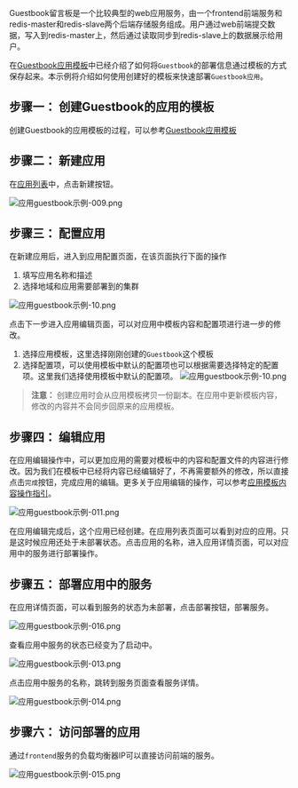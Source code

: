 ﻿Guestbook留言板是一个比较典型的web应用服务，由一个frontend前端服务和redis-master和redis-slave两个后端存储服务组成。用户通过web前端提交数据，写入到redis-master上，然后通过读取同步到redis-slave上的数据展示给用户。

在[Guestbook应用模板][1]中已经介绍了如何将`Guestbook`的部署信息通过模板的方式保存起来。本示例将介绍如何使用创建好的模板来快速部署`Guestbook应用`。

## 步骤一： 创建Guestbook的应用的模板

创建Guestbook的应用模板的过程，可以参考[Guestbook应用模板][2]

## 步骤二： 新建应用

在[应用列表][3]中，点击新建按钮。

![应用guestbook示例-009.png][4]

## 步骤三： 配置应用

在新建应用后，进入到应用配置页面，在该页面执行下面的操作

1. 填写应用名称和描述
2. 选择地域和应用需要部署到的集群

![应用guestbook示例-10.png][5]

点击下一步进入应用编辑页面，可以对应用中模板内容和配置项进行进一步的修改。

1. 选择应用模板，这里选择刚刚创建的`Guestbook`这个模板
2. 选择配置项，可以使用模板中默认的配置项也可以根据需要选择特定的配置项。这里我们选择使用模板中默认的配置项。
![应用guestbook示例-10.png][6]

>**注意：**
>创建应用时会从应用模板拷贝一份副本。在应用中更新模板内容，修改的内容并不会同步回原来的应用模板。

## 步骤四： 编辑应用

在应用编辑操作中，可以更加应用的需要对模板中的内容和配置文件的内容进行修改。因为我们在模板中已经将内容已经编辑好了，不再需要额外的修改，所以直接点击`完成`按钮，完成应用的编辑。更多关于应用编辑的操作，可以参考[应用模板内容操作指引][6]。

![应用guestbook示例-011.png][7]

在应用编辑完成后，这个应用已经创建。在应用列表页面可以看到对应的应用。只是这时候应用还处于未部署状态。点击应用的名称，进入应用详情页面，可以对应用中的服务进行部署操作。

## 步骤五： 部署应用中的服务

在应用详情页面，可以看到服务的状态为未部署，点击部署按钮，部署服务。

![应用guestbook示例-016.png][9]

查看应用中服务的状态已经变为了启动中。

![应用guestbook示例-013.png][10]

点击应用中服务的名称，跳转到服务页面查看服务详情。

![应用guestbook示例-014.png][11]

## 步骤六： 访问部署的应用

通过`frontend`服务的负载均衡器IP可以直接访问前端的服务。

![应用guestbook示例-015.png][13]


  [1]: http://tce.fsphere.cn/document/product/457/11951
  [2]: http://tce.fsphere.cn/document/product/457/11951
  [3]: http://console.tce.fsphere.cn/ccs/application
  [4]: http://imgcache.tce.fsphere.cn/static/mc.qcloudimg.com/static/img/f94effc7b5ec3cdcd9821c27ea6b2871/image.png
  [5]: http://imgcache.tce.fsphere.cn/static/mc.qcloudimg.com/static/img/4e6d2c9483b595a773ef7bc9fe70d57b/image.png
  [6]: http://imgcache.tce.fsphere.cn/static/mc.qcloudimg.com/static/img/8e4e1a1d62d87803bb220cdb33fbeb07/image.png
  [7]: http://imgcache.tce.fsphere.cn/static/mc.qcloudimg.com/static/img/6529c013018af4adfb2dcdf2ae030085/image.png
  [9]: http://imgcache.tce.fsphere.cn/static/mc.qcloudimg.com/static/img/bc929d90e0ee89ef24d8c2bdf3bcff63/image.png
  [10]:http://imgcache.tce.fsphere.cn/static/mc.qcloudimg.com/static/img/0cb66aea86f1db958db13ebbee05f563/image.png
  [11]: http://imgcache.tce.fsphere.cn/static/mc.qcloudimg.com/static/img/c9c0ca79b3fe41d9a33bebfec53d7b74/image.png
  [12]: http://imgcache.tce.fsphere.cn/static/mc.qcloudimg.com/static/img/059891cc1b9177964366b4dcf97c2bcc/image.png
  [13]: http://imgcache.tce.fsphere.cn/static/mc.qcloudimg.com/static/img/d45bb96194851eed18b07acbf8c23121/image.png